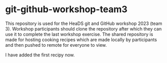 # git-github-workshop-team3

This repository is used for the HeaDS git and GitHub workshop 2023 (team 3). Workshop participants should clone the repository after which they can use it to complete the last workshop exercise. The shared repository is made for hosting cooking recipes which are made locally by participants and then pushed to remote for everyone to view.

I have added the first recipy now.
